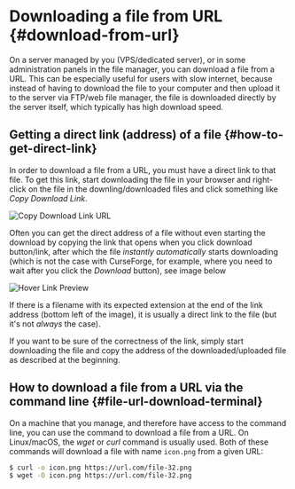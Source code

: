 # Downloading a file from URL {#download-from-url}
On a server managed by you (VPS/dedicated server), or in some administration panels in the file manager, you can download a file from a URL. This can be especially useful for users with slow internet, because instead of having to download the file to your computer and then upload it to the server via FTP/web file manager, the file is downloaded directly by the server itself, which typically has high download speed.

## Getting a direct link (address) of a file {#how-to-get-direct-link}
In order to download a file from a URL, you must have a direct link to that file. To get this link, start downloading the file in your browser and right-click on the file in the downling/downloaded files and click something like *Copy Download Link*.

<!-- ![Copy Download Link URL](/assets/images/other/url-download-1.png) -->
![Copy Download Link URL](/assets/images/other/url-download-2.png)

Often you can get the direct address of a file without even starting the download by copying the link that opens when you click download button/link, after which the file *instantly* *automatically* starts downloading (which is not the case with CurseForge, for example, where you need to wait after you click the *Download* button), see image below

![Hover Link Preview](/assets/images/other/modrinth-download.png)

If there is a filename with its expected extension at the end of the link address (bottom left of the image), it is usually a direct link to the file (but it's not *always* the case).

If you want to be sure of the correctness of the link, simply start downloading the file and copy the address of the downloaded/uploaded file as described at the beginning.

## How to download a file from a URL via the command line {#file-url-download-terminal}
On a machine that you manage, and therefore have access to the command line, you can use the command to download a file from a URL. On Linux/macOS, the *wget* or *curl* command is usually used. Both of these commands will download a file with name `icon.png` from a given URL:

```sh
$ curl -o icon.png https://url.com/file-32.png
$ wget -O icon.png https://url.com/file-32.png
```